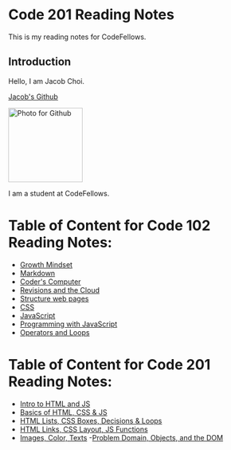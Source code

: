 # Code 201 Reading Notes
This is my reading notes for CodeFellows.

## Introduction
Hello, I am Jacob Choi.

[Jacob's Github](https://github.com/Choij12)

<img width="149" alt="Photo for Github" src="https://user-images.githubusercontent.com/91853244/135907212-c1ccc99f-d533-48ab-8684-3f40a592fd2d.png">

I am a student at CodeFellows.

# Table of Content for Code 102 Reading Notes:
- [Growth Mindset](growth_mindset.md)
- [Markdown](markdown.md)
- [Coder's Computer](Coders_Computer.md)
- [Revisions and the Cloud](Revisions_and_the_cloud.md)
- [Structure web pages](Structure_Web_Pages_with_HTML.md)
- [CSS](CSS.md)
- [JavaScript](Javascript.md)
- [Programming with JavaScript](Programming_with_JavaScript.md) 
- [Operators and Loops](Operators&Loops.md)

# Table of Content for Code 201 Reading Notes:
- [Intro to HTML and JS](class-01.md)
- [Basics of HTML, CSS & JS](class-02.md) 
- [HTML Lists, CSS Boxes, Decisions & Loops](class-03.md)
- [HTML Links, CSS Layout, JS Functions](class-04.md)
- [Images, Color, Texts](class-05.md)
-[Problem Domain, Objects, and the DOM](class-06.md)
